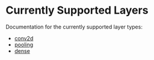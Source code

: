 # Currently Supported Layers

Documentation for the currently supported layer types:

- [conv2d](./conv2d.md)
- [pooling](./pooling2d.md)
- [dense](./dense.md)